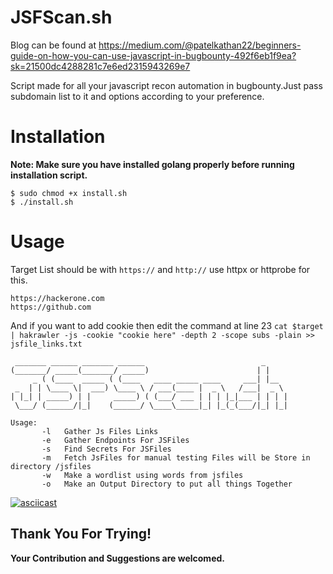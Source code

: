 # JSFScan.sh
Blog can be found at https://medium.com/@patelkathan22/beginners-guide-on-how-you-can-use-javascript-in-bugbounty-492f6eb1f9ea?sk=21500dc4288281c7e6ed2315943269e7

Script made for all your javascript recon automation in bugbounty.Just pass subdomain list to it and options according to your preference.

# Installation
**Note: Make sure you have installed golang properly before running installation script.**
```
$ sudo chmod +x install.sh
$ ./install.sh
```

# Usage
Target List should be with `https://` and `http://` use httpx or httprobe for this.
```
https://hackerone.com
https://github.com
```
And if you want to add cookie then edit the command at line 23 `cat $target | hakrawler -js -cookie "cookie here" -depth 2 -scope subs -plain >> jsfile_links.txt` 

```
 _______ ______ _______ ______                          _     
(_______/ _____(_______/ _____)                        | |    
     _ ( (____  _____ ( (____   ____ _____ ____     ___| |__  
 _  | | \____ \|  ___) \____ \ / ___(____ |  _ \   /___|  _ \ 
| |_| | _____) | |     _____) ( (___/ ___ | | | |_|___ | | | |
 \___/ (______/|_|    (______/ \____\_____|_| |_(_(___/|_| |_|
                                                              
Usage: 
       -l   Gather Js Files Links
       -e   Gather Endpoints For JSFiles
       -s   Find Secrets For JSFiles
       -m   Fetch JsFiles for manual testing Files will be Store in directory /jsfiles
       -w   Make a wordlist using words from jsfiles
       -o   Make an Output Directory to put all things Together

```
[![asciicast](https://asciinema.org/a/z2DrdjRgVMhr4wF0BhigaF6uN.svg)](https://asciinema.org/a/z2DrdjRgVMhr4wF0BhigaF6uN)

## Thank You For Trying!
**Your Contribution and Suggestions are welcomed.**
